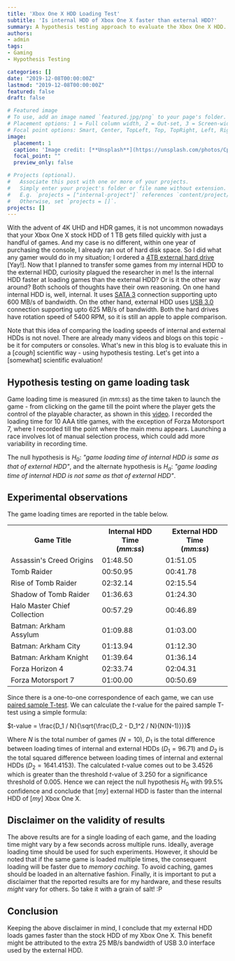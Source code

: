 ```yaml
---
title: 'Xbox One X HDD Loading Test'
subtitle: 'Is internal HDD of Xbox One X faster than external HDD?'
summary: A hypothesis testing approach to evaluate the Xbox One X HDD.
authors:
- admin
tags:
- Gaming
- Hypothesis Testing

categories: []
date: "2019-12-08T00:00:00Z"
lastmod: "2019-12-08T00:00:00Z"
featured: false
draft: false

# Featured image
# To use, add an image named `featured.jpg/png` to your page's folder.
# Placement options: 1 = Full column width, 2 = Out-set, 3 = Screen-width
# Focal point options: Smart, Center, TopLeft, Top, TopRight, Left, Right, BottomLeft, Bottom, BottomRight
image:
  placement: 1
  caption: 'Image credit: [**Unsplash**](https://unsplash.com/photos/CpkOjOcXdUY)'
  focal_point: ""
  preview_only: false

# Projects (optional).
#   Associate this post with one or more of your projects.
#   Simply enter your project's folder or file name without extension.
#   E.g. `projects = ["internal-project"]` references `content/project/deep-learning/index.md`.
#   Otherwise, set `projects = []`.
projects: []
---
```



With the advent of 4K UHD and HDR games, it is not uncommon nowadays that your Xbox One X stock HDD of 1 TB gets filled quickly with just a handful of games. And my case is no different, within one year of purchasing the console, I already ran out of hard disk space. So I did what any gamer would do in my situation; I ordered a [4TB external hard drive](https://www.bestbuy.com/site/seagate-expansion-4tb-external-usb-3-0-portable-hard-drive-black/4820200.p?skuId=4820200) [Yay!]. Now that I planned to transfer some games from my internal HDD to the external HDD, curiosity plagued the researcher in me! Is the internal HDD faster at loading games than the external HDD? Or is it the other way around? Both schools of thoughts have their own reasoning. On one hand internal HDD is, well, internal. It uses [SATA 3](https://en.wikipedia.org/wiki/Serial_ATA) connection supporting upto 600 MB/s of bandwidth. On the other hand, external HDD uses [USB 3.0](https://en.wikipedia.org/wiki/USB_3.0) connection supporting upto 625 MB/s of bandwidth. Both the hard drives have rotation speed of 5400 RPM, so it is still an apple to apple comparison. 

Note that this idea of comparing the loading speeds of internal and external HDDs is not novel. There are already many videos and blogs on this topic - be it for computers or consoles. What's new in this blog is to evaluate this in a [*cough*] scientific way - using hypothesis testing. Let's get into a [somewhat] scientific evaluation!

## Hypothesis testing on game loading task
Game loading time is measured (in *mm:ss*) as the time taken to launch the game - from clicking on the game till the point where the player gets the control of the playable character, as shown in this [video](https://www.youtube.com/watch?v=MQ_pDLMI650). I recorded the loading time for 10 AAA title games, with the exception of Forza Motorsport 7, where I recorded till the point where the main menu appears. Launching a race involves lot of manual selection process, which could add more variability in recording time.

The null hypothesis is $H_0:$ *"game loading time of internal HDD is same as that of external HDD"*, and the alternate hypothesis is $H_a:$ *"game loading time of internal HDD is not same as that of external HDD"*.

## Experimental observations
The game loading times are reported in the table below.
<table>
    <tr>
        <th>Game Title</th> <th>Internal HDD Time <br>(<i>mm:ss</i>)</th> <th>External HDD Time <br>(<i>mm:ss</i>)</th>
    </tr>
    <tr>
        <td>Assassin's Creed Origins</td> <td>01:48.50</td> <td>01:51.05</td>
    </tr>
    <tr>
        <td>Tomb Raider</td> <td>00:50.95</td> <td>00:41.78</td>
    </tr>
    <tr>
        <td>Rise of Tomb Raider</td> <td>02:32.14</td> <td>02:15.54</td>
    </tr>
    <tr>
        <td>Shadow of Tomb Raider</td> <td>01:36.63</td> <td>01:24.30</td>
    </tr>
    <tr>
        <td>Halo Master Chief Collection</td> <td>00:57.29</td> <td>00:46.89</td>
    </tr>
    <tr>
        <td>Batman: Arkham Assylum</td> <td>01:09.88</td> <td>01:03.00</td>
    </tr>
    <tr>
        <td>Batman: Arkham City</td> <td>01:13.94</td> <td>01:12.30</td>
    </tr>
    <tr>
        <td>Batman: Arkham Knight</td> <td>01:39.64</td> <td>01:36.14</td>
    </tr>
    <tr>
        <td>Forza Horizon 4</td> <td>02:33.74</td> <td>02:04.31</td>
    </tr>
    <tr>
        <td>Forza Motorsport 7</td> <td>01:00.00</td> <td>00:50.69</td>
    </tr>
</table>

Since there is a one-to-one correspondence of each game, we can use [paired sample T-test](https://www.statisticshowto.datasciencecentral.com/probability-and-statistics/t-test/). 
We can calculate the $t$-value for the paired sample T-test using a simple formula:

$t-value = \frac{D_1 / N}{\sqrt{\frac{D_2 - D_1^2 / N}{N(N-1)}}}$

Where $N$ is the total number of games ($N = 10$), $D_1$ is the total difference between loading times of internal and external HDDs ($D_1 = 96.71$) and $D_2$ is the total squared difference between loading times of internal and external HDDs ($D_2 = 1641.4153$). The calculated $t$-value comes out to be 3.4526 which is greater than the threshold $t$-value of 3.250 for a significance threshold of 0.005. Hence we can reject the null hypothesis $H_0$ with 99.5% confidence and conclude that [*my*] external HDD is faster than the internal HDD of [*my*] Xbox One X. 


## Disclaimer on the validity of results
The above results are for a single loading of each game, and the loading time might vary by a few seconds across multiple runs. Ideally, average loading time should be used for such experiments. However, it should be noted that if the same game is loaded multiple times, the consequent loading will be faster due to *memory caching*. To avoid caching, games should be loaded in an alternative fashion. Finally, it is important to put a disclaimer that the reported results are for my hardware, and these results *might* vary for others. So take it with a grain of salt! :P


## Conclusion
Keeping the above disclaimer in mind, I conclude that my external HDD loads games faster than the stock HDD of my Xbox One X. This benefit might be attributed to the extra 25 MB/s bandwidth of USB 3.0 interface used by the external HDD.
